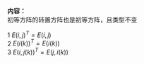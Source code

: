 **内容：**  
初等方阵的转置方阵也是初等方阵，且类型不变  
  
1  $E(i,j)^T=E(i,j)$   
2  $E(i(k))^T=E(i(k))$   
3  $E(i,j(k))^T=E(j,i(k))$   
